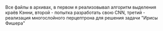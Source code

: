 Все файлы в архивах, в первом я реализовывал алгоритм выделения краёв Кэнни, второй - попытка разработать свою CNN, третий - реализация многослойного перцептрона для решения задачи "Ирисы Фишера"
